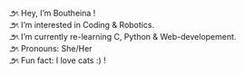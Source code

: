 ౨ৎ Hey, I’m Boutheina !      
౨ৎ I’m interested in Coding & Robotics.    
౨ৎ I’m currently re-learning  C, Python & Web-developement.    
౨ৎ Pronouns: She/Her   
౨ৎ Fun fact: I love cats :) !   
